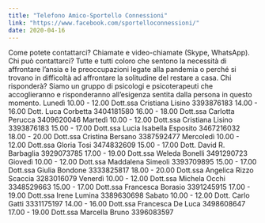 ```yaml
---
title: "Telefono Amico-Sportello Connessioni"
link: "https://www.facebook.com/sportelloconnessioni/"
date: 2020-04-16
---
```


Come potete contattarci? Chiamate e video-chiamate (Skype, WhatsApp).
Chi può contattarci? Tutte e tutti coloro che sentono la necessità di affrontare l’ansia e le preoccupazioni legate alla pandemia o perché si trovano in difficoltà ad affrontare la solitudine del restare a casa.
Chi risponderà? Siamo un gruppo di psicologi e psicoterapeuti che accoglieranno e risponderanno all’esigenza sentita dalla persona in questo momento.
Lunedì 
10.00 - 12.00 Dott.ssa Cristiana Lisino 3393876183
14.00 - 16.00 Dott. Luca Corbetta 3404181580
16.00 - 18.00 Dott.ssa Carlotta Perucca 3409620046
Martedì
10.00 - 12.00 Dott.ssa Cristiana Lisino 3393876183
15.00 - 17.00 Dott.ssa Lucia Isabella Esposito 3467216032
18.00 - 20.00 Dott.ssa Cristina Bersano 3387592477
Mercoledì
10.00 - 12.00 Dott.ssa Gloria Tosi 3474832609
15.00 - 17.00 Dott. David R. Barbaglia 3929073785
17.00 - 19.00 Dott.ssa Weleda Bonelli 3491290723
Giovedì
10.00 - 12.00 Dott.ssa Maddalena Simeoli 3393709895
15.00 - 17.00 Dott.ssa Giulia Bondone 3333825817
18.00 - 20.00 Dott.ssa Angelica Rizzo Scaccia 3283016079
Venerdì
10.00 - 12.00 Dott.ssa Michela Occhi 3348529663
15.00 - 17.00 Dott.ssa Francesca Borasio 3391245915
17.00 - 19.00 Dott.ssa Irene Lumina 3389630698
Sabato
10.00 - 12.00 Dott. Carlo Gatti 3331175197
14.00 - 16.00 Dott.ssa Francesca De Luca 3498608647
17.00 - 19.00 Dott.ssa Marcella Bruno 3396083597